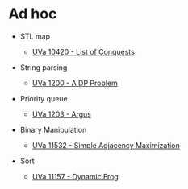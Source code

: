 # Ad hoc

* STL map
  * [UVa 10420 - List of Conquests](http://uva.onlinejudge.org/index.php?option=com_onlinejudge&Itemid=8&page=show_problem&category=24&problem=1361)
  
* String parsing  
  * [UVa 1200 - A DP Problem](http://uva.onlinejudge.org/index.php?option=com_onlinejudge&Itemid=8&category=247&page=show_problem&problem=3641)
  
* Priority queue
  * [UVa 1203 - Argus](http://uva.onlinejudge.org/index.php?option=com_onlinejudge&Itemid=8&page=show_problem&category=24&problem=3644)
  
* Binary Manipulation
  * [UVa 11532 - Simple Adjacency Maximization](http://uva.onlinejudge.org/index.php?option=com_onlinejudge&Itemid=8&page=show_problem&category=24&problem=2527)
  
* Sort
  * [UVa 11157 - Dynamic Frog](http://uva.onlinejudge.org/index.php?option=com_onlinejudge&Itemid=8&page=show_problem&category=24&problem=2098)  